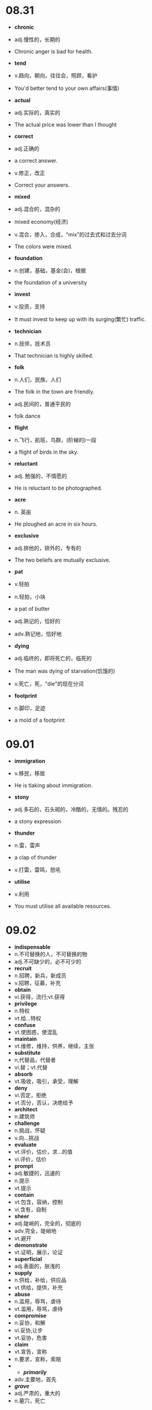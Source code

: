 # 08.31

- **chronic**

- adj.慢性的，长期的

- Chronic anger is bad for health.

- **tend**

- v.趋向，朝向，往往会，照顾，看护

- You'd better tend to your own affairs(事情)

- **actual**

- adj.实际的，真实的

- The actual price was lower than I thought

- **correct**

- adj.正确的

- a correct answer.

- v.修正，改正

- Correct your answers.

- **mixed**

- adj.混合的，混杂的

- mixed economy(经济)

- v.混合，掺入，合成，“mix”的过去式和过去分词

- The colors were mixed.

- **foundation**

- n.创建，基础，基金(会)，根据

- the foundation of a university

- **invest**

- v.投资，支持

- It must invest to keep up with its surging(繁忙) traffic.

- **technician**

- n.技师，技术员

- That technician is highly skilled.

- **folk**

- n.人们，民族，人们

- The folk in the town are friendly.

- adj.民间的，普通平民的

- folk dance

- **flight**

- n.飞行，航班，鸟群，(阶梯的)一段

- a flight of birds in the sky.

- **reluctant**

- adj. 勉强的，不情愿的

- He is reluctant to be photographed.

- **acre**

- n. 英亩

- He ploughed an acre in six hours.

- **exclusive**

- adj.排他的，排外的，专有的

- The two beliefs are mutually exclusive.

- **pat**

- v.轻拍

- n.轻拍，小块

- a pat of butter

- adj.熟记的，恰好的

- adv.熟记地，恰好地

- **dying**

- adj.临终的，即将死亡的，临死的

- The man was dying of starvation(饥饿的)

- v.死亡，死，"die"的现在分词

- **footprint**

- n.脚印，足迹

- a mold of a footprint

# 09.01

- **immigration**

- v.移民，移居

- He is tlaking about immigration.

- **stony**

- adj.多石的，石头砌的，冷酷的，无情的。残忍的

- a stony expression

- **thunder**

- n.雷，雷声

- a clap of thunder

- v.打雷，雷鸣，怒吼

- **utilise**

- v.利用

- You must utilise all  available resources.

# 09.02

- **indispensable**
- n.不可替换的人，不可替换的物
- adj.不可缺少的，必不可少的
- **recruit**
- n.招聘，新兵，新成员
- v.招聘，征募，补充
- **obtain**
- vi.获得，流行;vt.获得
- **privilege**
- n.特权
- vt.给...特权
- **confuse**
- vt.使困惑，使混乱
- **maintain**
- vt.维修，维持，供养，继续，主张
- **substitute**
- n,代替品，代替者
- vi.替；vt.代替
- **absorb**
- vt.吸收，吸引，承受，理解
- **deny**
- vi.否定，拒绝
- vt.否分，否认，决绝给予
- **architect**
- n.建筑师
- **challenge**
- n.挑战，怀疑
- v.向...挑战
- **evaluate**
- vt.评价，估价，求...的值
- vi.评价，估价
- **prompt**
- adj.敏捷的，迅速的
- n.提示
- vt.提示
- **contain**
- vt.包含，容纳，控制
- vi.含有，自制
- **sheer**
- adj.陡峭的，完全的，彻底的
- adv.完全，陡峭地
- vt.避开
- **demonstrate**
- vt.证明，展示，论证
- **superficial**
- adj.表面的，肤浅的
- **supply**
- n.供给，补给，供应品
- vt.供给，提供，补充
- **abuse**
- n.滥用，辱骂，虐待
- vt.滥用，辱骂，虐待
- **compromise**
- n.妥协，和解
- vi.妥协,让步
- vt.妥协，危害
- **claim**
- vt.宣告，宣称
- n.要求，宣称，索赔
- - ***primarily***
- adv.主要地，首先
- ***grave***
- adj.严肃的，重大的
- n.墓穴，死亡